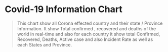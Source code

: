 # Covid-19 Information Chart


>This chart show all Corona effected country and their state / Province Information. It show Total confirmed , recovered and deaths of the world in real-time and also for each country it show total Confirmed, Recovered, Deaths, Active case and also Incident Rate as well as each States and Province.

